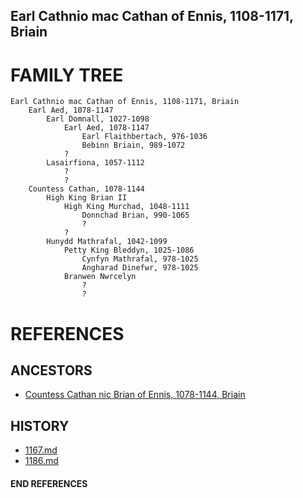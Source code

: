 ## Earl Cathnio mac Cathan of Ennis, 1108-1171, Briain

# FAMILY TREE

```
Earl Cathnio mac Cathan of Ennis, 1108-1171, Briain
	Earl Aed, 1078-1147
		Earl Domnall, 1027-1098
			Earl Aed, 1078-1147
				Earl Flaithbertach, 976-1036
				Bebinn Briain, 989-1072
			?
		Lasairfiona, 1057-1112
			?
			?
	Countess Cathan, 1078-1144
		High King Brian II
			High King Murchad, 1048-1111
				Donnchad Brian, 990-1065
				?
			?
		Hunydd Mathrafal, 1042-1099
			Petty King Bleddyn, 1025-1086
				Cynfyn Mathrafal, 978-1025
				Angharad Dinefwr, 978-1025
			Branwen Nwrcelyn
				?
				?
```


# REFERENCES

## ANCESTORS
* [Countess Cathan nic Brian of Ennis, 1078-1144, Briain](cathan_nic_brian_1078.md)

## HISTORY
* [1167.md](../h/1167.md)
* [1186.md](../h/1186.md)

#### END REFERENCES
